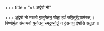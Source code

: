 +++
title = "०८ अद्वेषो नो"

+++
अ॒द्वे॒षो नो॑ मरुतो गा॒तुमेत॑न॒ श्रोता॒ हवं॑ जरि॒तुरे॑व॒याम॑रुत् ।  
विष्णो॑र्म॒हः स॑मन्यवो युयोतन॒ स्मद्र॒थ्यो॒३॒॑ न दं॒सनाप॒ द्वेषां॑सि सनु॒तः ॥